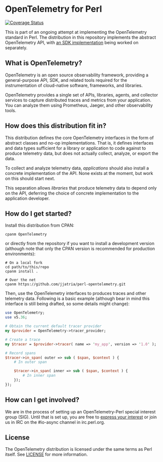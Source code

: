 # OpenTelemetry for Perl

[![Coverage Status]][coveralls]

This is part of an ongoing attempt at implementing the OpenTelemetry
standard in Perl. The distribution in this repository implements the
abstract OpenTelemetry API, with [an SDK implementation] being worked on
separately.

## What is OpenTelemetry?

OpenTelemetry is an open source observability framework, providing a
general-purpose API, SDK, and related tools required for the instrumentation
of cloud-native software, frameworks, and libraries.

OpenTelemetry provides a single set of APIs, libraries, agents, and collector
services to capture distributed traces and metrics from your application. You
can analyze them using Prometheus, Jaeger, and other observability tools.

## How does this distribution fit in?

This distribution defines the core OpenTelemetry interfaces in the form of
abstract classes and no-op implementations. That is, it defines interfaces and
data types sufficient for a library or application to code against to produce
telemetry data, but does not actually collect, analyze, or export the data.

To collect and analyze telemetry data, *applications* should also install a
concrete implementation of the API. None exists at the moment, but work on
this should start next.

This separation allows *libraries* that produce telemetry data to depend only
on the API, deferring the choice of concrete implementation to the application
developer.

## How do I get started?

Install this distribution from CPAN:
```
cpanm OpenTelemetry
```
or directly from the repository if you want to install a development
version (although note that only the CPAN version is recommended for
production environments):
```
# On a local fork
cd path/to/this/repo
cpanm install .

# Over the net
cpanm https://github.com/jjatria/perl-opentelemetry.git
```

Then, use the OpenTelemetry interfaces to produces traces and other telemetry
data. Following is a basic example (although bear in mind this interface is
still being drafted, so some details might change):

``` perl
use OpenTelemetry;
use v5.36;

# Obtain the current default tracer provider
my $provider = OpenTelemetry->tracer_provider;

# Create a trace
my $tracer = $provider->tracer( name => 'my_app', version => '1.0' );

# Record spans
$tracer->in_span( outer => sub ( $span, $context ) {
    # In outer span

    $tracer->in_span( inner => sub ( $span, $context ) {
        # In inner span
    });
});
```

## How can I get involved?

We are in the process of setting up an OpenTelemetry-Perl special interest
group (SIG). Until that is set up, you are free to [express your
interest][sig] or join us in IRC on the #io-async channel in irc.perl.org.

## License

The OpenTelemetry distribution is licensed under the same terms as Perl
itself. See [LICENSE] for more information.

[an SDK implementation]: https://github.com/jjatria/perl-opentelemetry-sdk
[Coverage Status]: https://coveralls.io/repos/github/jjatria/perl-opentelemetry/badge.svg?branch=main
[coveralls]: https://coveralls.io/github/jjatria/perl-opentelemetry?branch=main
[license]: https://github.com/jjatria/perl-opentelemetry/blob/main/LICENSE
[sig]: https://github.com/open-telemetry/community/issues/828
